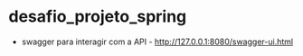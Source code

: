 # desafio_projeto_spring

* swagger para interagir com a API - http://127.0.0.1:8080/swagger-ui.html